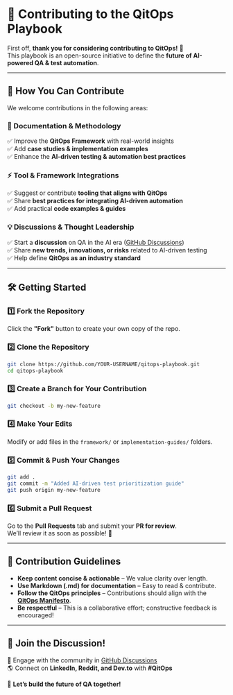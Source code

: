 # 🚀 Contributing to the QitOps Playbook  

First off, **thank you for considering contributing to QitOps!** 🎉  
This playbook is an open-source initiative to define the **future of AI-powered QA & test automation**.  

---

## **📌 How You Can Contribute**  
We welcome contributions in the following areas:  

### **📖 Documentation & Methodology**  
✅ Improve the **QitOps Framework** with real-world insights  
✅ Add **case studies & implementation examples**  
✅ Enhance the **AI-driven testing & automation best practices**  

### **⚡ Tool & Framework Integrations**  
✅ Suggest or contribute **tooling that aligns with QitOps**  
✅ Share **best practices for integrating AI-driven automation**  
✅ Add practical **code examples & guides**  

### **💡 Discussions & Thought Leadership**  
✅ Start a **discussion** on QA in the AI era ([GitHub Discussions](https://github.com/qitops/qitops-playbook/discussions))  
✅ Share **new trends, innovations, or risks** related to AI-driven testing  
✅ Help define **QitOps as an industry standard**  

---

## **🛠️ Getting Started**  

### **1️⃣ Fork the Repository**  
Click the **"Fork"** button to create your own copy of the repo.  

### **2️⃣ Clone the Repository**  
```sh
git clone https://github.com/YOUR-USERNAME/qitops-playbook.git
cd qitops-playbook
```

### **3️⃣ Create a Branch for Your Contribution**  
```sh
git checkout -b my-new-feature
```

### **4️⃣ Make Your Edits**  
Modify or add files in the `framework/` or `implementation-guides/` folders.  

### **5️⃣ Commit & Push Your Changes**  
```sh
git add .
git commit -m "Added AI-driven test prioritization guide"
git push origin my-new-feature
```

### **6️⃣ Submit a Pull Request**  
Go to the **Pull Requests** tab and submit your **PR for review**.  
We’ll review it as soon as possible! 🚀  

---

## **📜 Contribution Guidelines**  
- **Keep content concise & actionable** – We value clarity over length.  
- **Use Markdown (.md) for documentation** – Easy to read & contribute.  
- **Follow the QitOps principles** – Contributions should align with the **[QitOps Manifesto](MANIFESTO.md)**.  
- **Be respectful** – This is a collaborative effort; constructive feedback is encouraged!  

---

## **📢 Join the Discussion!**  
💬 Engage with the community in [GitHub Discussions](https://github.com/qitops/qitops-playbook/discussions)  
🌎 Connect on **LinkedIn, Reddit, and Dev.to** with **#QitOps**  

🚀 **Let’s build the future of QA together!**  